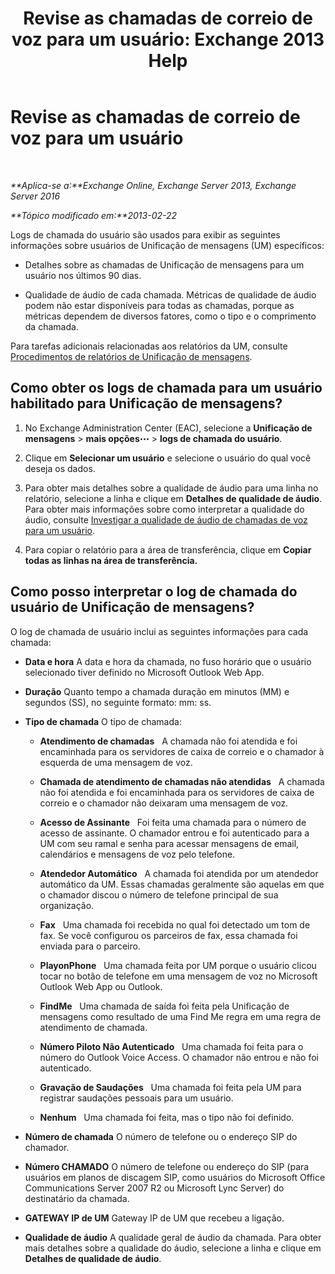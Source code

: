 ﻿---
title: 'Revise as chamadas de correio de voz para um usuário: Exchange 2013 Help'
TOCTitle: Revise as chamadas de correio de voz para um usuário
ms:assetid: 95768fe3-3ae2-43bd-9cbf-18c3b85c4592
ms:mtpsurl: https://technet.microsoft.com/pt-br/library/JJ659070(v=EXCHG.150)
ms:contentKeyID: 50556246
ms.date: 05/22/2018
mtps_version: v=EXCHG.150
ms.translationtype: MT
---

# Revise as chamadas de correio de voz para um usuário

 

_**Aplica-se a:**Exchange Online, Exchange Server 2013, Exchange Server 2016_

_**Tópico modificado em:**2013-02-22_

Logs de chamada do usuário são usados para exibir as seguintes informações sobre usuários de Unificação de mensagens (UM) específicos:

  - Detalhes sobre as chamadas de Unificação de mensagens para um usuário nos últimos 90 dias.

  - Qualidade de áudio de cada chamada. Métricas de qualidade de áudio podem não estar disponíveis para todas as chamadas, porque as métricas dependem de diversos fatores, como o tipo e o comprimento da chamada.

Para tarefas adicionais relacionadas aos relatórios da UM, consulte [Procedimentos de relatórios de Unificação de mensagens](um-reports-procedures-exchange-2013-help.md).

## Como obter os logs de chamada para um usuário habilitado para Unificação de mensagens?

1.  No Exchange Administration Center (EAC), selecione a **Unificação de mensagens** \> **mais opções**![Ícone Mais opções](images/JJ150550.5381819e-3b21-4873-8714-e9b956290b28(EXCHG.150).gif "Ícone Mais opções") \> **logs de chamada do usuário**.

2.  Clique em **Selecionar um usuário** e selecione o usuário do qual você deseja os dados.

3.  Para obter mais detalhes sobre a qualidade de áudio para uma linha no relatório, selecione a linha e clique em **Detalhes de qualidade de áudio**. Para obter mais informações sobre como interpretar a qualidade do áudio, consulte [Investigar a qualidade de áudio de chamadas de voz para um usuário](investigate-the-audio-quality-of-voice-calls-for-a-user-exchange-2013-help.md).

4.  Para copiar o relatório para a área de transferência, clique em **Copiar todas as linhas na área de transferência.**

## Como posso interpretar o log de chamada do usuário de Unificação de mensagens?

O log de chamada de usuário inclui as seguintes informações para cada chamada:

  - **Data e hora** A data e hora da chamada, no fuso horário que o usuário selecionado tiver definido no Microsoft Outlook Web App.

  - **Duração** Quanto tempo a chamada duração em minutos (MM) e segundos (SS), no seguinte formato: mm: ss.

  - **Tipo de chamada** O tipo de chamada:
    
      - **Atendimento de chamadas**   A chamada não foi atendida e foi encaminhada para os servidores de caixa de correio e o chamador à esquerda de uma mensagem de voz.
    
      - **Chamada de atendimento de chamadas não atendidas**   A chamada não foi atendida e foi encaminhada para os servidores de caixa de correio e o chamador não deixaram uma mensagem de voz.
    
      - **Acesso de Assinante**   Foi feita uma chamada para o número de acesso de assinante. O chamador entrou e foi autenticado para a UM com seu ramal e senha para acessar mensagens de email, calendários e mensagens de voz pelo telefone.
    
      - **Atendedor Automático**   A chamada foi atendida por um atendedor automático da UM. Essas chamadas geralmente são aquelas em que o chamador discou o número de telefone principal de sua organização.
    
      - **Fax**   Uma chamada foi recebida no qual foi detectado um tom de fax. Se você configurou os parceiros de fax, essa chamada foi enviada para o parceiro.
    
      - **PlayonPhone**   Uma chamada feita por UM porque o usuário clicou tocar no botão de telefone em uma mensagem de voz no Microsoft Outlook Web App ou Outlook.
    
      - **FindMe**   Uma chamada de saída foi feita pela Unificação de mensagens como resultado de uma Find Me regra em uma regra de atendimento de chamada.
    
      - **Número Piloto Não Autenticado**   Uma chamada foi feita para o número do Outlook Voice Access. O chamador não entrou e não foi autenticado.
    
      - **Gravação de Saudações**   Uma chamada foi feita pela UM para registrar saudações pessoais para um usuário.
    
      - **Nenhum**   Uma chamada foi feita, mas o tipo não foi definido.

  - **Número de chamada** O número de telefone ou o endereço SIP do chamador.

  - **Número CHAMADO** O número de telefone ou endereço do SIP (para usuários em planos de discagem SIP, como usuários do Microsoft Office Communications Server 2007 R2 ou Microsoft Lync Server) do destinatário da chamada.

  - **GATEWAY IP de UM** Gateway IP de UM que recebeu a ligação.

  - **Qualidade de áudio** A qualidade geral de áudio da chamada. Para obter mais detalhes sobre a qualidade do áudio, selecione a linha e clique em **Detalhes de qualidade de áudio**.

